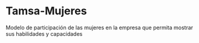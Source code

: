 # Tamsa-Mujeres
Modelo de participación de las mujeres en la empresa que permita mostrar sus habilidades y capacidades
